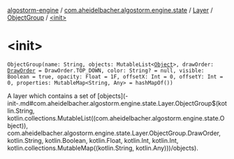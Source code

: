 [algostorm-engine](../../../index.md) / [com.aheidelbacher.algostorm.engine.state](../../index.md) / [Layer](../index.md) / [ObjectGroup](index.md) / [&lt;init&gt;](.)

# &lt;init&gt;

`ObjectGroup(name: String, objects: MutableList<`[`Object`](../../-object/index.md)`>, drawOrder: `[`DrawOrder`](-draw-order/index.md)` = DrawOrder.TOP_DOWN, color: String? = null, visible: Boolean = true, opacity: Float = 1F, offsetX: Int = 0, offsetY: Int = 0, properties: MutableMap<String, Any> = hashMapOf())`

A layer which contains a set of [objects](-init-.md#com.aheidelbacher.algostorm.engine.state.Layer.ObjectGroup$<init>(kotlin.String, kotlin.collections.MutableList((com.aheidelbacher.algostorm.engine.state.Object)), com.aheidelbacher.algostorm.engine.state.Layer.ObjectGroup.DrawOrder, kotlin.String, kotlin.Boolean, kotlin.Float, kotlin.Int, kotlin.Int, kotlin.collections.MutableMap((kotlin.String, kotlin.Any)))/objects).

